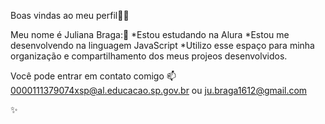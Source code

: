 Boas vindas ao meu perfil💙💙

Meu nome é Juliana Braga:💖
*Estou estudando na Alura
*Estou me desenvolvendo na linguagem JavaScript
*Utilizo esse espaço para minha organização e compartilhamento dos meus projeos desenvolvidos.

Você pode entrar em contato comigo 📫
0000111379074xsp@al.educacao.sp.gov.br
ou
ju.braga1612@gmail.com

✨

